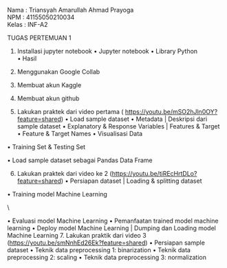 Nama  : Triansyah Amarullah Ahmad Prayoga <br>
NPM   : 41155050210034 <br>
Kelas : INF-A2 <br>
 
TUGAS PERTEMUAN 1 
1. Installasi jupyter notebook 
• Jupyter notebook 
• Library Python  
• Hasil 
 
 
2. Menggunakan Google Collab 
 
 
 
 
3. Membuat akun Kaggle 
 
 
4. Membuat akun github 
 
 
 
5. Lakukan praktek dari video pertama ( https://youtu.be/mSO2hJln0OY?feature=shared) 
• Load sample dataset 
•  Metadata | Deskripsi dari sample dataset 
• Explanatory & Response Variables | Features & Target 
• Feature & Target Names 
• Visualisasi Data 
 
 
• Training Set & Testing Set 
 
 
 
 
 
 
 
 
 
 
• Load sample dataset sebagai Pandas Data Frame 
 
 
6. Lakukan praktek dari video ke 2 (https://youtu.be/tiREcHrtDLo?feature=shared) 
• Persiapan dataset | Loading & splitting dataset 
 
• Training model Machine Learning 
 
\ 
 
 
 
• Evaluasi model Machine Learning 
• Pemanfaatan trained model machine learning 
• Deploy model Machine Learning | Dumping dan Loading model Machine Learning 
7. Lakukan praktik dari video 3 (https://youtu.be/smNnhEd26Ek?feature=shared) 
• Persiapan sample dataset 
• Teknik data preprocessing 1: binarization 
• Teknik data preprocessing 2: scaling 
• Teknik data preprocessing 3: normalization 
